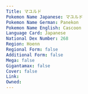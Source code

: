 ```yaml
---
﻿Title: マユルド
Pokemon Name Japanese: マユルド
Pokemon Name German: Panekon
Pokemon Name English: Cascoon
Language Card: Japanese
National Dex Number: 268
Region: Hoenn
Regional Form: false
Additional Form: false
Mega: false
Gigantamax: false
Cover: false
Link: 
Owned: 
---
```

